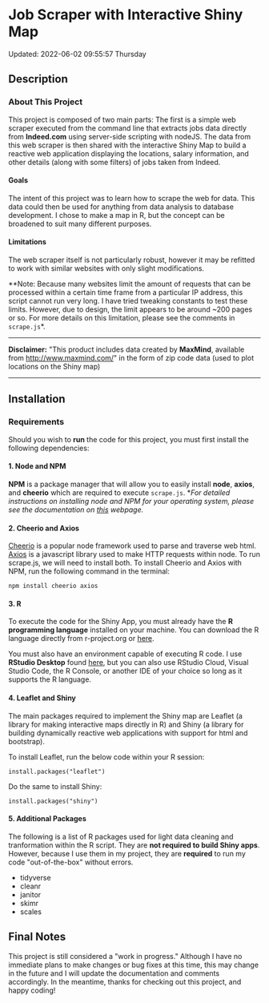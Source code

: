 # Job Scraper with Interactive Shiny Map

Updated: 2022-06-02 09:55:57 Thursday

## Description

### About This Project
This project is composed of two main parts: The first is a simple web scraper executed from the command line that extracts jobs data directly from **Indeed.com** using server-side scripting with nodeJS. The data from this web scraper is then shared with the interactive Shiny Map to build a reactive web application displaying the locations, salary information, and other details (along with some filters) of jobs taken from Indeed.

#### Goals
The intent of this project was to learn how to scrape the web for data. This data could then be used for anything from data analysis to database development. I chose to make a map in R, but the concept can be broadened to suit many different purposes.

#### Limitations
The web scraper itself is not particularly robust, however it may be refitted to work with similar websites with only slight modifications.

**Note: Because many websites limit the amount of requests that can be processed within a certain time frame from a particular IP address, this script cannot run very long. I have tried tweaking constants to test these limits. However, due to design, the limit appears to be around ~200 pages or so. For more details on this limitation, please see the comments in `scrape.js`*.

---

**Disclaimer:** "This product includes data created by **MaxMind**, available from http://www.maxmind.com/" in the form of zip code data (used to plot locations on the Shiny map)

---

## Installation

### Requirements

Should you wish to **run** the code for this project, you must first install the following dependencies:

#### 1. Node and NPM
**NPM** is a package manager that will allow you to easily install **node**, **axios**, and **cheerio** which are required to execute `scrape.js`. **For detailed instructions on installing node and NPM for your operating system, please see the documentation on [this](http://docs.npmjs.com/downloading-and-installing-node-js-and-npm "this") webpage.*

#### 2. Cheerio and Axios
[Cheerio](https://cheerio.js.org/ "Cheerio") is a popular node framework used to parse and traverse web html. [Axios](https://medium.com/@MinimalGhost/what-is-axios-js-and-why-should-i-care-7eb72b111dc0 "Axios") is a javascript library used to make HTTP requests within node. To run scrape.js, we will need to install both. To install Cheerio and Axios with NPM, run the following command in the terminal:

`npm install cheerio axios`

#### 3. R

To execute the code for the Shiny App, you must already have the **R programming language** installed on your machine. You can download the R language directly from r-project.org or [here](http://cran.rstudio.com/ "here").

You must also have an environment capable of executing R code. I use **RStudio Desktop** found [here](https://www.rstudio.com/products/rstudio/download/ "here"), but you can also use RStudio Cloud, Visual Studio Code, the R Console, or another IDE of your choice so long as it supports the R language.

#### 4. Leaflet and Shiny

The main packages required to implement the Shiny map are Leaflet (a library for making interactive maps directly in R) and Shiny (a library for building dynamically reactive web applications with support for html and bootstrap).

To install Leaflet, run the below code within your R session:

`install.packages("leaflet")`

Do the same to install Shiny:

`install.packages("shiny")`

#### 5. Additional Packages

The following is a list of R packages used for light data cleaning and tranformation within the R script. They are **not required to build Shiny apps**. However, because I use them in my project, they are **required** to run my code "out-of-the-box" without errors.

- tidyverse
- cleanr
- janitor
- skimr
- scales

## Final Notes

This project is still considered a "work in progress." Although I have no immediate plans to make changes or bug fixes at this time, this may change in the future and I will update the documentation and comments accordingly. In the meantime, thanks for checking out this project, and happy coding!
